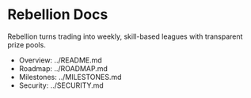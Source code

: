 # Rebellion Docs

Rebellion turns trading into weekly, skill-based leagues with transparent prize pools.

- Overview: ../README.md
- Roadmap: ../ROADMAP.md
- Milestones: ../MILESTONES.md
- Security: ../SECURITY.md
